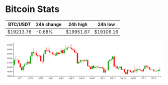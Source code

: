 # Bitcoin Stats

BTC/USDT|24h change|24h high|24h low|
|---|---|---|---|
|$19213.76|-0.68%|$19951.87|$19106.16|

<img src="./chart.svg">
